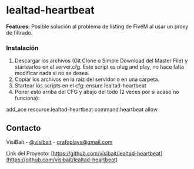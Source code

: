 # lealtad-heartbeat

**Features:**
Posible solución al problema de listing de FiveM al usar un proxy de filtrado.

### Instalación
1. Descargar los archivos (Git Clone o Simple Download del Master File) y startearlos en el server.cfg. Este script es plug and play, no hace falta modificar nada si no se desea.
2. Copiar los archivos en la raíz del servidor o en una carpeta.
3. Startear los scripts en el cfg: 
ensure lealtad-heartbeat
4. Poner esto arriba del CFG y abajo del todo (2 veces por si acaso no funciona):

add_ace resource.lealtad-heartbeat command.heartbeat allow

## Contacto

VisiBait - [@visibait](https://twitter.com/visibait) - grafoplays@gmail.com

Link del Proyecto: [https://github.com/visibait/lealtad-heartbeat](https://github.com/visibait/lealtad-heartbeat)
